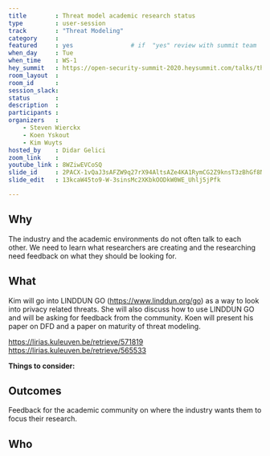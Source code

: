 ```yaml
---
title        : Threat model academic research status
type         : user-session
track        : "Threat Modeling"
category     :
featured     : yes                # if  "yes" review with summit team
when_day     : Tue
when_time    : WS-1
hey_summit   : https://open-security-summit-2020.heysummit.com/talks/threat-model-academic-research-status/
room_layout  :
room_id      : 
session_slack: 
status       : 
description  : 
participants :
organizers   :
    - Steven Wierckx
    - Koen Yskout
    - Kim Wuyts
hosted_by    : Didar Gelici
zoom_link    : 
youtube_link : 8WZiwEVCoSQ
slide_id     : 2PACX-1vQaJ3sAFZW9q27rX94AltsAZe4KA1RymCG2Z9knsT3zBhGf8NB7R7YIXMqxhftMceZSO0tq8J9ilN5m
slide_edit   : 13kcaW45to9-W-3sinsMc2XKbkOODkW0WE_Uhlj5jPfk

---
```


## Why
The industry and the academic environments do not often talk to each other. We need to learn what researchers are creating and the researching need feedback on what they should be looking for.

## What
Kim will go into LINDDUN GO (https://www.linddun.org/go) as a way to look into privacy related threats. She will also discuss how to use LINDDUN GO and will be asking for feedback from the community. 
Koen will present his paper on DFD and a paper on maturity of threat modeling.

https://lirias.kuleuven.be/retrieve/571819
https://lirias.kuleuven.be/retrieve/565533


**Things to consider:**



## Outcomes
Feedback for the academic community on where the industry wants them to focus their research.

## Who
